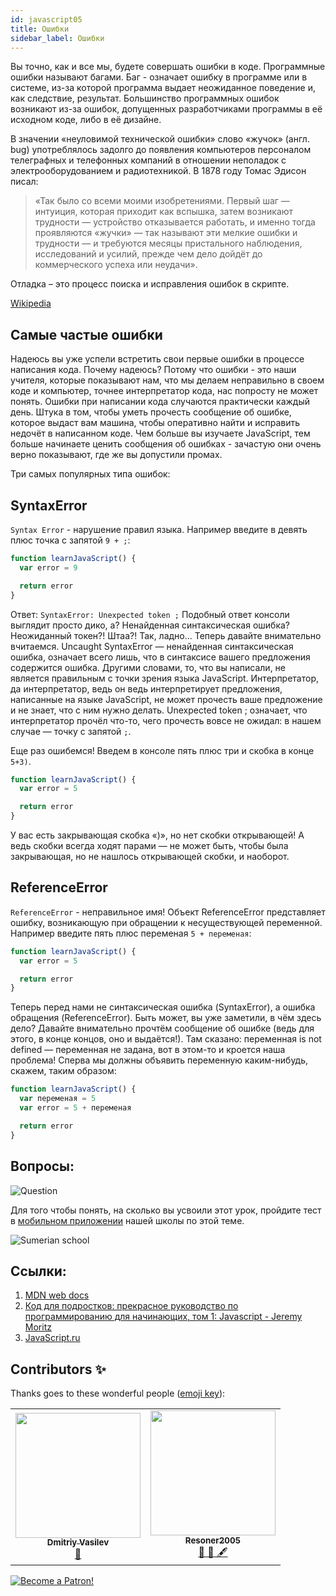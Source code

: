 ```yaml
---
id: javascript05
title: Ошибки
sidebar_label: Ошибки
---
```


Вы точно, как и все мы, будете совершать ошибки в коде. Программные ошибки называют багами. Баг - означает ошибку в программе или в системе, из-за которой программа выдает неожиданное поведение и, как следствие, результат. Большинство программных ошибок возникают из-за ошибок, допущенных разработчиками программы в её исходном коде, либо в её дизайне.

В значении «неуловимой технической ошибки» слово «жучок» (англ. bug) употреблялось задолго до появления компьютеров персоналом телеграфных и телефонных компаний в отношении неполадок с электрооборудованием и радиотехникой. В 1878 году Томас Эдисон писал:

> «Так было со всеми моими изобретениями. Первый шаг — интуиция, которая приходит как вспышка, затем возникают трудности — устройство отказывается работать, и именно тогда проявляются «жучки» — так называют эти мелкие ошибки и трудности — и требуются месяцы пристального наблюдения, исследований и усилий, прежде чем дело дойдёт до коммерческого успеха или неудачи».

Отладка – это процесс поиска и исправления ошибок в скрипте.

[Wikipedia](https://ru.wikipedia.org/wiki/Программная_ошибка)

## Самые частые ошибки

Надеюсь вы уже успели встретить свои первые ошибки в процессе написания кода. Почему надеюсь? Потому что ошибки - это наши учителя, которые показывают нам, что мы делаем неправильно в своем коде и компьютер, точнее интерпретатор кода, нас попросту не может понять. Ошибки при написании кода случаются практически каждый день. Штука в том, чтобы уметь прочесть сообщение об ошибке, которое выдаст вам машина, чтобы оперативно найти и исправить недочёт в написанном коде. Чем больше вы изучаете JavaScript, тем больше начинаете ценить сообщения об ошибках - зачастую они очень верно показывают, где же вы допустили промах.

Три самых популярных типа ошибок:

## SyntaxError

`Syntax Error` - нарушение правил языка. Например введите в ​​​​​девять плюс точка с запятой `9 + ;`:

```jsx live
function learnJavaScript() {
  var error = 9

  return error
}
```

Ответ: `SyntaxError: Unexpected token ;`
Подобный ответ консоли выглядит просто дико, а? Ненайденная синтаксическая ошибка? Неожиданный токен?! Штаа?!
Так, ладно... Теперь давайте внимательно вчитаемся. Uncaught SyntaxError — ненайденная синтаксическая ошибка, означает всего лишь, что в синтаксисе вашего предложения содержится ошибка. Другими словами, то, что вы написали, не является правильным с точки зрения языка JavaScript. Интерпретатор, да интерпретатор, ведь он ведь интерпретирует предложения, написанные на языке JavaScript, не может прочесть ваше предложение и не знает, что с ним нужно делать. Unexpected token ; означает, что интерпретатор прочёл что-то, чего прочесть вовсе не ожидал: в нашем случае — точку с запятой `;`.

Еще раз ошибемся!
Введем в консоле пять плюс три и скобка в конце `5+3)`.

```jsx live
function learnJavaScript() {
  var error = 5

  return error
}
```

У вас есть закрывающая скобка «)», но нет скобки открывающей! А ведь скобки всегда ходят парами — не может быть, чтобы была закрывающая, но не нашлось открывающей скобки, и наоборот.

## ReferenceError

`ReferenceError` - неправильное имя! Объект ReferenceError представляет ошибку, возникающую при обращении к несуществующей переменной. Например введите пять плюс переменая `5 + переменая`:

```jsx live
function learnJavaScript() {
  var error = 5

  return error
}
```

Теперь перед нами не синтаксическая ошибка (SyntaxError), а ошибка обращения (ReferenceError). Быть может, вы уже заметили, в чём здесь дело? Давайте внимательно прочтём сообщение об ошибке (ведь для этого, в конце концов, оно и выдаётся!). Там сказано: переменная is not defined — переменная не задана, вот в этом-то и кроется наша проблема! Сперва мы должны объявить переменную каким-нибудь, скажем, таким образом:

```jsx live
function learnJavaScript() {
  var переменая = 5
  var error = 5 + переменая

  return error
}
```

<!-- ## TypeError

Объект TypeError представляет ошибку, возникающую, когда значение имеет не ожидаемый тип. Мы применяем метод `toUpperCase`, с которым подробно познакомимся позже, к типу undefined, а это не допустимо так как этот метод преобразует строку в верхний регистр.

```jsx live
function learnJavaScript() {
  var foo = undefined
  foo.toUpperCase()

  return <h2>{foo}</h2>
}
``` -->

## Вопросы:

![Question](https://media.giphy.com/media/l0HlRnAWXxn0MhKLK/giphy.gif)

Для того чтобы понять, на сколько вы усвоили этот урок, пройдите тест в [мобильном приложении](http://onelink.to/njhc95) нашей школы по этой теме.

![Sumerian school](/img/app.png)

## Ссылки:

1. [MDN web docs](https://developer.mozilla.org/ru/docs/Web/JavaScript/Data_structures)
2. [Код для подростков: прекрасное руководство по программированию для начинающих, том 1: Javascript - Jeremy Moritz ](https://www.amazon.com/Code-Teens-Beginners-Programming-Javascript-ebook/dp/B07FCTLVPC)
3. [JavaScript.ru](https://learn.javascript.ru/types)

## Contributors ✨

Thanks goes to these wonderful people ([emoji key](https://allcontributors.org/docs/en/emoji-key)):

<table>
  <tr>
    <td align="center"><a href="https://fullstackserverless.github.io/"><img src="https://avatars0.githubusercontent.com/u/6774813?v=4?s=200" width="200px;" alt=""/><br /><sub><b>Dmitriy Vasilev</b></sub></a><br /> <a href="https://github.com/gHashTag/react-native-village/commits?author=gHashTag" title="Documentation">📖</a></td>
    <td align="center"><a href="https://github.com/Resoner2005"><img src="https://avatars1.githubusercontent.com/u/75675814?v=4?s=200" width="200px;" alt=""/><br /><sub><b>Resoner2005</b></sub></a><br /><a href="https://github.com/gHashTag/react-native-village/issues?q=author%3AResoner2005" title="Bug reports">🐛 🎨 🖋</a></td>
  </tr>
  
</table>

[![Become a Patron!](/img/logo/patreon.png)](https://www.patreon.com/bePatron?u=31769291)
